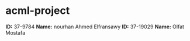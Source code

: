 # acml-project
**ID:** 37-9784
**Name:** nourhan Ahmed Elfransawy
**ID:** 37-19029
**Name:** Olfat Mostafa

